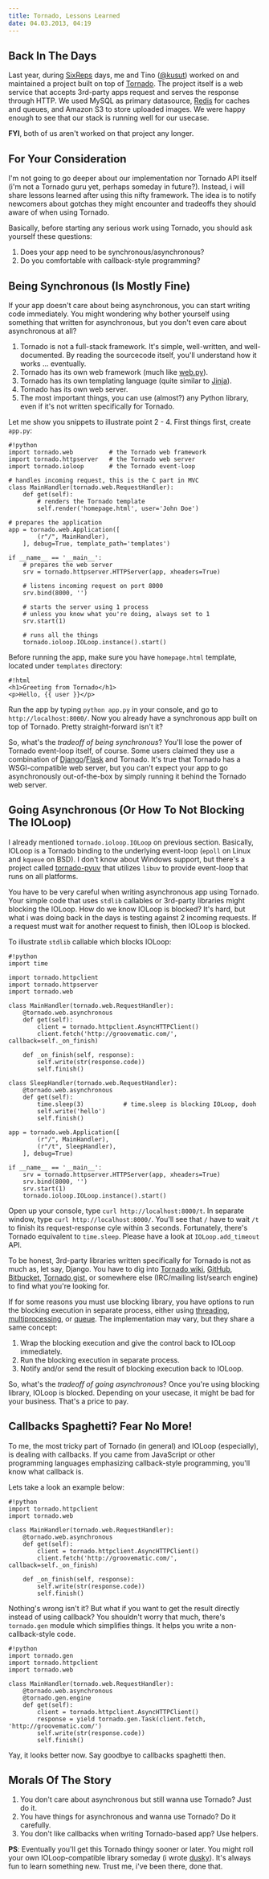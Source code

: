 ```yaml
---
title: Tornado, Lessons Learned
date: 04.03.2013, 04:19
---
```


## Back In The Days

Last year, during [SixReps][sixreps] days, me and Tino ([@kusut][_kusut])
worked on and maintained a project built on top of [Tornado][tornado].
The project itself is a web service that accepts 3rd-party apps request
and serves the response through HTTP.
We used MySQL as primary datasource, [Redis][redis] for caches and queues,
and Amazon S3 to store uploaded images.
We were happy enough to see that our stack is running well for our usecase.

__FYI__, both of us aren't worked on that project any longer.

[sixreps]: http://www.sixreps.com
[_kusut]: http://twitter.com/kusut
[tornado]: http://tornadoweb.org/
[redis]: http://redis.io/

## For Your Consideration

I'm not going to go deeper about our implementation nor Tornado API itself
(i'm not a Tornado guru yet, perhaps someday in future?).
Instead, i will share lessons learned after using this nifty framework.
The idea is to notify newcomers about gotchas they might encounter
and tradeoffs they should aware of when using Tornado.

Basically, before starting any serious work using Tornado,
you should ask yourself these questions:

1. Does your app need to be synchronous/asynchronous?
2. Do you comfortable with callback-style programming?

## Being Synchronous (Is Mostly Fine)

If your app doesn't care about being asynchronous, you can start writing code
immediately.
You might wondering why bother yourself using something that written for
asynchronous, but you don't even care about asynchronous at all?

1.  Tornado is not a full-stack framework. It's simple, well-written, and well-documented.
    By reading the sourcecode itself, you'll understand how it works ... eventually.
2.  Tornado has its own web framework (much like [web.py][webpy]).
3.  Tornado has its own templating language (quite similar to [Jinja][jinja]).
4.  Tornado has its own web server.
5.  The most important things, you can use (almost?) any Python library, even if it's not written specifically for Tornado.

[jinja]: http://jinja.pocoo.org/
[webpy]: http://webpy.org/

Let me show you snippets to illustrate point 2 - 4. First things first, create
`app.py`:

    #!python
    import tornado.web          # the Tornado web framework
    import tornado.httpserver   # the Tornado web server
    import tornado.ioloop       # the Tornado event-loop

    # handles incoming request, this is the C part in MVC
    class MainHandler(tornado.web.RequestHandler):
        def get(self):
            # renders the Tornado template
            self.render('homepage.html', user='John Doe')

    # prepares the application
    app = tornado.web.Application([
            (r"/", MainHandler),
        ], debug=True, template_path='templates')

    if __name__ == '__main__':
        # prepares the web server
        srv = tornado.httpserver.HTTPServer(app, xheaders=True)

        # listens incoming request on port 8000
        srv.bind(8000, '')

        # starts the server using 1 process
        # unless you know what you're doing, always set to 1
        srv.start(1)

        # runs all the things
        tornado.ioloop.IOLoop.instance().start()

Before running the app, make sure you have `homepage.html` template, located
under `templates` directory:

    #!html
    <h1>Greeting from Tornado</h1>
    <p>Hello, {{ user }}</p>

Run the app by typing `python app.py` in your console, and go to `http://localhost:8000/`.
Now you already have a synchronous app built on top of Tornado.
Pretty straight-forward isn't it?

So, what's the _tradeoff of being synchronous_?
You'll lose the power of Tornado event-loop itself, of course.
Some users claimed they use a combination of [Django][django]/[Flask][flask] and Tornado.
It's true that Tornado has a WSGI-compatible web server,
but you can't expect your app to go asynchronously out-of-the-box
by simply running it behind the Tornado web server.

[django]: https://www.djangoproject.com/
[flask]: http://flask.pocoo.org

## Going Asynchronous (Or How To Not Blocking The IOLoop)

I already mentioned `tornado.ioloop.IOLoop` on previous section.
Basically, IOLoop is a Tornado binding to the underlying event-loop
(`epoll` on Linux and `kqueue` on BSD).
I don't know about Windows support, but there's a project
called [tornado-pyuv][tornado-pyuv] that utilizes `libuv` to provide event-loop that runs
on all platforms.

[tornado-pyuv]: https://github.com/saghul/tornado-pyuv

You have to be very careful when writing asynchronous app using Tornado.
Your simple code that uses `stdlib` callables or 3rd-party libraries might blocking the IOLoop.
How do we know IOLoop is blocked?
It's hard, but what i was doing back in the days is testing against 2 incoming requests.
If a request must wait for another request to finish, then IOLoop is blocked.

To illustrate `stdlib` callable which blocks IOLoop:

    #!python
    import time

    import tornado.httpclient
    import tornado.httpserver
    import tornado.web

    class MainHandler(tornado.web.RequestHandler):
        @tornado.web.asynchronous
        def get(self):
            client = tornado.httpclient.AsyncHTTPClient()
            client.fetch('http://groovematic.com/', callback=self._on_finish)

        def _on_finish(self, response):
            self.write(str(response.code))
            self.finish()

    class SleepHandler(tornado.web.RequestHandler):
        @tornado.web.asynchronous
        def get(self):
            time.sleep(3)           # time.sleep is blocking IOLoop, dooh
            self.write('hello')
            self.finish()

    app = tornado.web.Application([
            (r"/", MainHandler),
            (r"/t", SleepHandler),
        ], debug=True)

    if __name__ == '__main__':
        srv = tornado.httpserver.HTTPServer(app, xheaders=True)
        srv.bind(8000, '')
        srv.start(1)
        tornado.ioloop.IOLoop.instance().start()

Open up your console, type `curl http://localhost:8000/t`.
In separate window, type `curl http://localhost:8000/`.
You'll see that `/` have to wait `/t` to finish its request-response cyle
within 3 seconds.
Fortunately, there's Tornado equivalent to `time.sleep`.
Please have a look at `IOLoop.add_timeout` API.

To be honest, 3rd-party libraries written specifically for Tornado is not as
much as, let say, Django.
You have to dig into [Tornado wiki](https://github.com/facebook/tornado/wiki/Links),
[GitHub](https://github.com/), [Bitbucket](https://bitbucket.org/),
[Tornado gist](http://tornadogists.org/), or somewhere else
(IRC/mailing list/search engine) to find what you're looking for.

If for some reasons you must use blocking library, you have options to run the
blocking execution in separate process,
either using [threading][example1], [multiprocessing][example2],
or [queue][example3].
The implementation may vary, but they share a same concept:

1. Wrap the blocking execution and give the control back to IOLoop immediately.
2. Run the blocking execution in separate process.
3. Notify and/or send the result of blocking execution back to IOLoop.

So, what's the _tradeoff of going asynchronous_?
Once you're using blocking library, IOLoop is blocked.
Depending on your usecase, it might be bad for your business.
That's a price to pay.

[example1]: http://tornadogists.org/2894704/
[example2]: http://tornadogists.org/2185380/
[example3]: http://tornadogists.org/3849257/

## Callbacks Spaghetti? Fear No More!

To me, the most tricky part of Tornado (in general) and IOLoop (especially),
is dealing with callbacks.
If you came from JavaScript or other programming languages emphasizing
callback-style programming, you'll know what callback is.

Lets take a look an example below:

    #!python
    import tornado.httpclient
    import tornado.web

    class MainHandler(tornado.web.RequestHandler):
        @tornado.web.asynchronous
        def get(self):
            client = tornado.httpclient.AsyncHTTPClient()
            client.fetch('http://groovematic.com/', callback=self._on_finish)

        def _on_finish(self, response):
            self.write(str(response.code))
            self.finish()

Nothing's wrong isn't it? But what if you want to get the result directly
instead of using callback?
You shouldn't worry that much, there's `tornado.gen` module which simplifies things.
It helps you write a non-callback-style code.

    #!python
    import tornado.gen
    import tornado.httpclient
    import tornado.web

    class MainHandler(tornado.web.RequestHandler):
        @tornado.web.asynchronous
        @tornado.gen.engine
        def get(self):
            client = tornado.httpclient.AsyncHTTPClient()
            response = yield tornado.gen.Task(client.fetch, 'http://groovematic.com/')
            self.write(str(response.code))
            self.finish()

Yay, it looks better now. Say goodbye to callbacks spaghetti then.

## Morals Of The Story

1. You don't care about asynchronous but still wanna use Tornado? Just do it.
2. You have things for asynchronous and wanna use Tornado? Do it carefully.
3. You don't like callbacks when writing Tornado-based app? Use helpers.

__PS__: Eventually you'll get this Tornado thingy sooner or later.
You might roll your own IOLoop-compatible library someday (i wrote [dusky](https://github.com/iromli/dusky)).
It's always fun to learn something new. Trust me, i've been there, done that.

